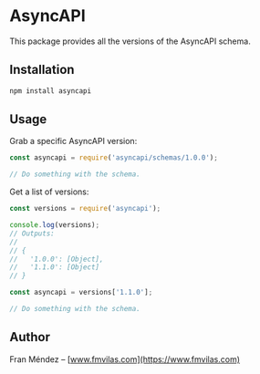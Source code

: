 # AsyncAPI

This package provides all the versions of the AsyncAPI schema.

## Installation

```bash
npm install asyncapi
```

## Usage

Grab a specific AsyncAPI version:

```js
const asyncapi = require('asyncapi/schemas/1.0.0');

// Do something with the schema.
```

Get a list of versions:

```js
const versions = require('asyncapi');

console.log(versions);
// Outputs:
//
// {
//   '1.0.0': [Object],
//   '1.1.0': [Object]
// }

const asyncapi = versions['1.1.0'];

// Do something with the schema.
```

## Author

Fran Méndez – [www.fmvilas.com](https://www.fmvilas.com)
